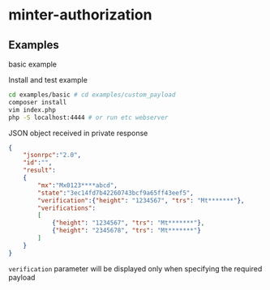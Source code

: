 # minter-authorization

## Examples
basic example

Install and test example
```bash
cd examples/basic # cd examples/custom_payload
composer install
vim index.php
php -S localhost:4444 # or run etc webserver
```


JSON object received in private response

```json
{
    "jsonrpc":"2.0",
    "id":"",
    "result":
    {
        "mx":"Mx0123****abcd", 
        "state":"3ec14fd7b42260743bcf9a65ff43eef5", 
        "verification":{"height": "1234567", "trs": "Mt*******"},
        "verifications":
        [
            {"height": "1234567", "trs": "Mt*******"}, 
            {"height": "2345678", "trs": "Mt*******"} 
        ]
    }
}
```
`verification` parameter will be displayed only when specifying the required payload